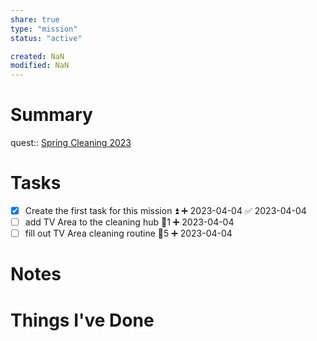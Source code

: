 ```yaml
---
share: true
type: "mission"
status: "active"

created: NaN 
modified: NaN
---
```

 
# Summary
quest:: [Spring Cleaning 2023](./Spring%20Cleaning%202023.md)
# Tasks
- [x] Create the first task for this mission ⏫ ➕ 2023-04-04 ✅ 2023-04-04
- [ ] add TV Area to the cleaning hub 🥄1 ➕ 2023-04-04
- [ ] fill out TV Area cleaning routine 🥄5 ➕ 2023-04-04
# Notes

# Things I've Done